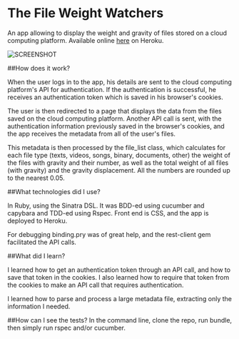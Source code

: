 # The File Weight Watchers
An app allowing to display the weight and gravity of files stored on a cloud computing platform. Available online [here](https://the-file-weight-watchers.herokuapp.com) on Heroku.

![SCREENSHOT](https://github.com/binaryberry/file-weight-watchers-2/blob/master/public/images/screenshot.jpg)

##How does it work?

When the user logs in to the app, his details are sent to the cloud computing platform's API for authentication. If the authentication is successful, he receives an authentication token which is saved in his browser's cookies.

The user is then redirected to a page that displays the data from the files saved on the cloud computing platform. Another API call is sent, with the authentication information previously saved in the browser's cookies, and the app receives the metadata from all of the user's files. 

This metadata is then processed by the file_list class, which calculates for each file type (texts, videos, songs, binary, documents, other) the weight of the files with gravity and their number, as well as the total weight of all files (with gravity) and the gravity displacement. All the numbers are rounded up to the nearest 0.05.


##What technologies did I use?

In Ruby, using the Sinatra DSL. It was BDD-ed using cucumber and capybara and TDD-ed using Rspec. Front end is CSS, and the app is deployed to Heroku. 

For debugging binding.pry was of great help, and the rest-client gem facilitated the API calls.

##What did I learn?

I learned how to get an authentication token through an API call, and how to save that token in the cookies. I also learned how to require that token from the cookies to make an API call that requires authentication.

I learned how to parse and process a large metadata file, extracting only the information I needed.

##How can I see the tests?
In the command line, clone the repo, run bundle, then simply run rspec and/or cucumber.
